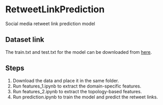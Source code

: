 # RetweetLinkPrediction
Social media retweet link prediction model 


## Dataset link
The train.txt and test.txt for the model can be downloaded from [here](https://drive.google.com/drive/folders/1WdJqk8qsD7oVfk-JQ7Xc6fl3rRXCndkI?usp=drive_link).


## Steps
1. Download the data and place it in the same folder.
2. Run features_1.ipynb to extract the domain-specific features.
3. Run features_2.ipynb to extract the topology-based features.
4. Run prediction.ipynb to train the model and predict the retweet links.
